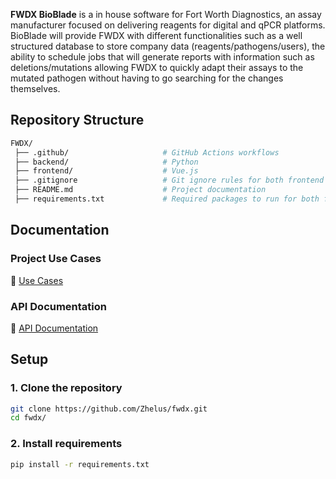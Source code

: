 **FWDX BioBlade** is a in house software for Fort Worth Diagnostics, an assay manufacturer focused on delivering reagents for digital and qPCR platforms. BioBlade will provide FWDX with different functionalities such as a well structured database to store company data (reagents/pathogens/users), the ability to schedule jobs that will generate reports with information such as deletions/mutations allowing FWDX to quickly adapt their assays to the mutated pathogen without having to go searching for the changes themselves. 

## Repository Structure
   ```bash
   FWDX/
    ├── .github/                     # GitHub Actions workflows
    ├── backend/                     # Python 
    ├── frontend/                    # Vue.js 
    ├── .gitignore                   # Git ignore rules for both frontend and backend
    ├── README.md                    # Project documentation
    ├── requirements.txt             # Required packages to run for both frontend and backend
   ```
## Documentation 

### Project Use Cases
🔗 [Use Cases]()

### API Documentation
🔗 [API Documentation]()

## Setup

### 1. Clone the repository

   ```bash
   git clone https://github.com/Zhelus/fwdx.git
   cd fwdx/
   ```

### 2. Install requirements

   ```bash
   pip install -r requirements.txt
   ```
